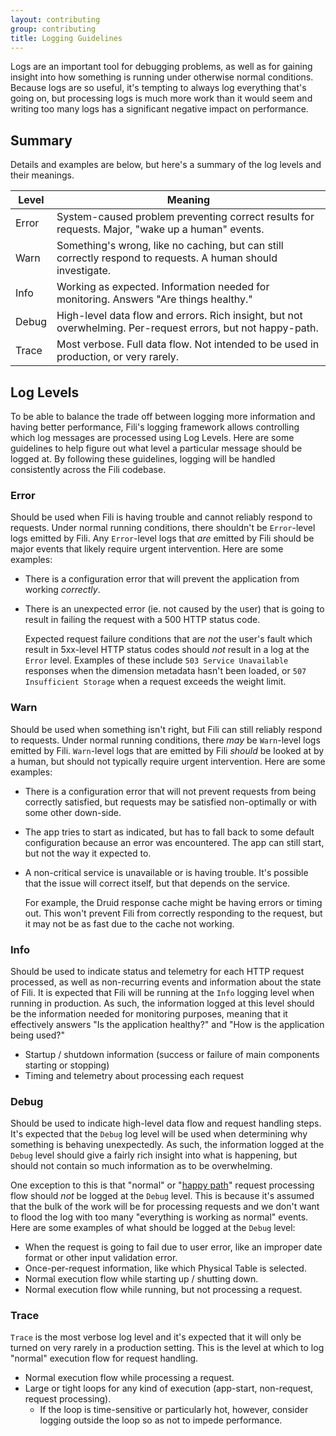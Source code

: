 ```yaml
---
layout: contributing
group: contributing
title: Logging Guidelines
---
```


Logs are an important tool for debugging problems, as well as for gaining insight into how something is running under
otherwise normal conditions. Because logs are so useful, it's tempting to always log everything that's going on, but
processing logs is much more work than it would seem and writing too many logs has a significant negative impact on
performance.

Summary
-------

Details and examples are below, but here's a summary of the log levels and their meanings.

| Level | Meaning                                                                                                      |
| ----- | ------------------------------------------------------------------------------------------------------------ |
| Error | System-caused problem preventing correct results for requests. Major, "wake up a human" events.              |
| Warn  | Something's wrong, like no caching, but can still correctly respond to requests. A human should investigate. |
| Info  | Working as expected. Information needed for monitoring. Answers "Are things healthy."                        |
| Debug | High-level data flow and errors. Rich insight, but not overwhelming. Per-request errors, but not happy-path. |
| Trace | Most verbose. Full data flow. Not intended to be used in production, or very rarely.                         |

Log Levels
----------

To be able to balance the trade off between logging more information and having better performance, Fili's logging
framework allows controlling which log messages are processed using Log Levels. Here are some guidelines to help figure
out what level a particular message should be logged at. By following these guidelines, logging will be handled 
consistently across the Fili codebase.

### Error

Should be used when Fili is having trouble and cannot reliably respond to requests. Under normal running conditions, 
there shouldn't be `Error`-level logs emitted by Fili. Any `Error`-level logs that _are_ emitted by Fili should be major
events that likely require urgent intervention. Here are some examples:

- There is a configuration error that will prevent the application from working _correctly_.
- There is an unexpected error (ie. not caused by the user) that is going to result in failing the request with a 500 
  HTTP status code. 
  
  Expected request failure conditions that are _not_ the user's fault which result in 5xx-level HTTP
  status codes should _not_ result in a log at the `Error` level. Examples of these include `503 Service Unavailable` 
  responses when the dimension metadata hasn't been loaded, or `507 Insufficient Storage` when a request exceeds the
  weight limit.

### Warn

Should be used when something isn't right, but Fili can still reliably respond to requests. Under normal running
conditions, there _may_ be `Warn`-level logs emitted by Fili. `Warn`-level logs that are emitted by Fili _should_ be
looked at by a human, but should not typically require urgent intervention. Here are some examples:

- There is a configuration error that will not prevent requests from being correctly satisfied, but requests may be 
  satisfied non-optimally or with some other down-side.
- The app tries to start as indicated, but has to fall back to some default configuration because an error was 
  encountered. The app can still start, but not the way it expected to.
- A non-critical service is unavailable or is having trouble. It's possible that the issue will correct itself, but that
  depends on the service.

  For example, the Druid response cache might be having errors or timing out. This won't prevent Fili from correctly
  responding to the request, but it may not be as fast due to the cache not working.

### Info

Should be used to indicate status and telemetry for each HTTP request processed, as well as non-recurring events and
information about the state of Fili. It is expected that Fili will be running at the `Info` logging level when running
in production. As such, the information logged at this level should be the information needed for monitoring purposes,
meaning that it effectively answers "Is the application healthy?" and "How is the application being used?"

- Startup / shutdown information (success or failure of main components starting or stopping)
- Timing and telemetry about processing each request

### Debug

Should be used to indicate high-level data flow and request handling steps. It's expected that the `Debug` log level
will be used when determining why something is behaving unexpectedly. As such, the information logged at the `Debug`
level should give a fairly rich insight into what is happening, but should not contain so much information as to be
overwhelming. 

One exception to this is that "normal" or "[happy path](https://en.wikipedia.org/wiki/Happy_path)" request processing 
flow should _not_ be logged at the `Debug` level. This is because it's assumed that the bulk of the work will be for
processing requests and we don't want to flood the log with too many "everything is working as normal" events. Here are
some examples of what should be logged at the `Debug` level:

- When the request is going to fail due to user error, like an improper date format or other input validation error.
- Once-per-request information, like which Physical Table is selected.
- Normal execution flow while starting up / shutting down.
- Normal execution flow while running, but not processing a request.

### Trace

`Trace` is the most verbose log level and it's expected that it will only be turned on very rarely in a production
setting. This is the level at which to log "normal" execution flow for request handling.

- Normal execution flow while processing a request.
- Large or tight loops for any kind of execution (app-start, non-request, request processing).
    - If the loop is time-sensitive or particularly hot, however, consider logging outside the loop so as not to impede
      performance.
